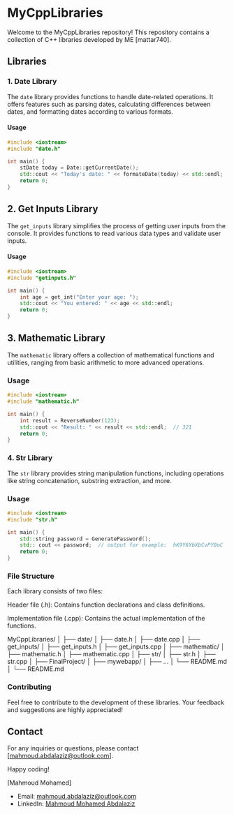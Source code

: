 # MyCppLibraries

Welcome to the MyCppLibraries repository! This repository contains a collection of C++ libraries developed by ME [mattar740].

## Libraries

### 1. Date Library

The `date` library provides functions to handle date-related operations. It offers features such as parsing dates, calculating differences between dates, and formatting dates according to various formats.

#### Usage
```cpp
#include <iostream>
#include "date.h"

int main() {
    stDate today = Date::getCurrentDate();
    std::cout << "Today's date: " << formateDate(today) << std::endl;
    return 0;
}
```

## 2. Get Inputs Library
The `get_inputs` library simplifies the process of getting user inputs from the console. It provides functions to read various data types and validate user inputs.

#### Usage

```cpp
#include <iostream>
#include "getinputs.h"

int main() {
    int age = get_int("Enter your age: ");
    std::cout << "You entered: " << age << std::endl;
    return 0;
}
```

## 3. Mathematic Library
The `mathematic` library offers a collection of mathematical functions and utilities, ranging from basic arithmetic to more advanced operations.

### Usage

```cpp
#include <iostream>
#include "mathematic.h"

int main() {
    int result = ReverseNumber(123);
    std::cout << "Result: " << result << std::endl;  // 321
    return 0;
}
```

### 4. Str Library
The `str` library provides string manipulation functions, including operations like string concatenation, substring extraction, and more.

### Usage
```cpp
#include <iostream>
#include "str.h"

int main() {
    std::string password = GeneratePassword();
    std:: cout << password;  // output for example:  hK9Y6YbXbCvPY0oC
    return 0;
}
```

### File Structure
Each library consists of two files:

Header file (.h): Contains function declarations and class definitions.

Implementation file (.cpp): Contains the actual implementation of the functions.


MyCppLibraries/
│
├── date/
│ ├── date.h
│ ├── date.cpp
│
├── get_inputs/
│ ├── get_inputs.h
│ ├── get_inputs.cpp
│
├── mathematic/
│ ├── mathematic.h
│ ├── mathematic.cpp
│
├── str/
│ ├── str.h
│ ├── str.cpp
│
├── FinalProject/
│ ├── mywebapp/
│ ├── ...
│ └── README.md
│
└── README.md



### Contributing
Feel free to contribute to the development of these libraries. Your feedback and suggestions are highly appreciated!

## Contact
For any inquiries or questions, please contact [mahmoud.abdalaziz@outlook.com].

Happy coding!

[Mahmoud Mohamed]
- Email: mahmoud.abdalaziz@outlook.com
- LinkedIn: [Mahmoud Mohamed Abdalaziz](https://www.linkedin.com/in/mahmoud-mohamed-abd/)
